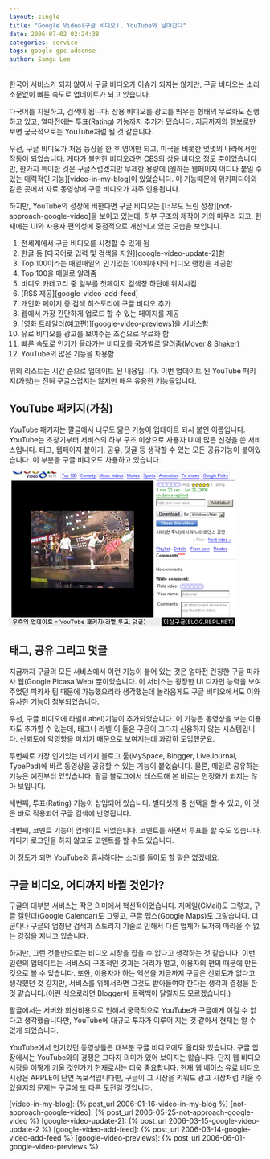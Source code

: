 ```yaml
---
layout: single
title: "Google Video(구글 비디오), YouTube와 닮아간다"
date: 2006-07-02 02:24:38
categories: service
tags: google gpc adsense
author: Samgu Lee
---
```


한국어 서비스가 되지 않아서 구글 비디오가 이슈가 되지는 않지만, 구글 비디오는 소리소문없이 빠른 속도로 업데이트가 되고 있습니다.

다국어를 지원하고, 검색이 됩니다. 상용 비디오를 광고를 띄우는 형태의 무료화도 진행하고 있고, 얼마전에는 투표(Rating) 기능까지 추가가 됐습니다. 지금까지의 행보로만 보면 궁극적으로는 YouTube처럼 될 것 같습니다.

우선, 구글 비디오가 처음 등장을 한 후 영어만 되고, 미국을 비롯한 몇몇의 나라에서만 작동이 되었습니다. 게다가 볼만한 비디오라면 CBS의 상용 비디오 정도 뿐이었습니다만, 한가지 특이한 것은 구글스럽겠지만 무제한 용량에 [원하는 웹페이지 어디나 붙일 수 있는 매력적인 기능][video-in-my-blog]이 있었습니다. 이 기능때문에 위키피디아와 같은 곳에서 자료 동영상에 구글 비디오가 자주 인용됩니다.

하지만, YouTube의 성장에 비한다면 구글 비디오는 [너무도 느린 성장][not-approach-google-video]을 보이고 있는데, 하부 구조의 제작이 거의 마무리 되고, 현재에는 UI와 사용자 편의성에 중점적으로 개선되고 있는 모습을 보입니다.

1. 전세계에서 구글 비디오를 시청할 수 있게 됨
2. 한글 등 [다국어로 입력 및 검색을 지원][google-video-update-2]함
3. Top 100이라는 매일매일의 인기있는 100위까지의 비디오 랭킹을 제공함
4. Top 100을 메일로 알려줌
5. 비디오 카테고리 중 일부를 첫페이지 검색창 하단에 위치시킴
6. [RSS 제공][google-video-add-feed]
7. 개인화 페이지 중 검색 히스토리에 구글 비디오 추가
8. 웹에서 가장 간단하게 업로드 할 수 있는 페이지를 제공
9. [영화 트레일러(예고편)][google-video-previews]을 서비스함
10. 유료 비디오를 광고를 보여주는 조건으로 무료화 함
11. 빠른 속도로 인기가 올라가는 비디오를 국가별로 알려줌(Mover & Shaker)
12. YouTube의 많은 기능을 차용함

위의 리스트는 시간 순으로 업데이트 된 내용입니다. 이번 업데이트 된 YouTube 패키지(가칭)는 전혀 구글스럽지는 않지만 매우 유용한 기능들입니다.

## YouTube 패키지(가칭)

YouTube 패키지는 팔글에서 너무도 닮은 기능이 업데이트 되서 붙인 이름입니다. YouTube는 초창기부터 서비스의 하부 구조 이상으로 사용자 UI에 많은 신경을 쓴 서비스입니다. 태그, 웹페이지 붙이기, 공유, 덧글 등 생각할 수 있는 모든 공유기능이 붙어있습니다. 이 부분을 구글 비디오도 차용하고 있습니다.

![구글 비디오의 업데이트 - YouTube 패키지](/assets/youtube_pack.jpg)

## 태그, 공유 그리고 덧글

지금까지 구글의 모든 서비스에서 이런 기능이 붙어 있는 것은 얼마전 런칭한 구글 피카사 웹(Google Picasa Web) 뿐이었습니다. 이 서비스는 굉장한 UI 디자인 능력을 보여주었던 피카사 팀 때문에 가능했으리라 생각했는데 놀라움게도 구글 비디오에서도 이와 유사한 기능이 첨부되었습니다.

우선, 구글 비디오에 라벨(Label)기능이 추가되었습니다. 이 기능은 동영상을 보는 이용자도 추가할 수 있는데, 태그나 라벨 이 둘은 구글이 그다지 신용하지 않는 시스템입니다. 신뢰도에 악영향을 미치기 때문으로 보여지는데 과감히 도입했군요.

두번째로 가장 인기있는 네가지 블로그 툴(MySpace, Blogger, LiveJournal, TypePad)에 바로 동영상을 공유할 수 있는 기능이 붙었습니다. 물론, 메일로 공유하는 기능은 예전부터 있었습니다. 팔글 블로그에서 테스트해 본 바로는 안정화가 되지는 않아 보입니다.

세번째, 투표(Rating) 기능이 삽입되어 있습니다. 별다섯개 중 선택을 할 수 있고, 이 것은 바로 적용되어 구글 검색에 반영됩니다.

네번째, 코멘트 기능이 업데이트 되었습니다. 코멘트를 하면서 투표를 할 수도 있습니다. 게다가 로그인을 하지 않고도 코멘트를 할 수도 있습니다.

이 정도가 되면 YouTube와 흡사하다는 소리를 들어도 할 말은 없겠네요.

## 구글 비디오, 어디까지 바뀔 것인가?

구글의 대부분 서비스는 작은 의미에서 혁신적이었습니다. 지메일(GMail)도 그렇고, 구글 캘린더(Google Calendar)도 그렇고, 구글 맵스(Google Maps)도 그렇습니다. 더군다나 구글의 엄청난 검색과 스토리지 기술로 인해서 다른 업체가 도저히 따라올 수 없는 강점을 지니고 있습니다.

하지만, 그런 것들만으로는 비디오 시장을 잡을 수 없다고 생각하는 것 같습니다. 이번 일련의 업데이트는 서비스의 구조적인 것과는 거리가 멀고, 이용자의 편의 때문에 만든 것으로 볼 수 있습니다. 또한, 이용자가 하는 엑션을 지금까지 구글은 신뢰도가 없다고 생각했던 것 같지만, 서비스를 위해서라면 그것도 받아들여야 한다는 생각과 결정을 한 것 같습니다.(이런 식으로라면 Blogger에 트랙백이 달릴지도 모르겠습니다.)

팔글에서는 서버와 회선비용으로 인해서 궁극적으로 YouTube가 구글에게 이길 수 없다고 생각했습니다만, YouTube에 대규모 투자가 이루어 지는 것 같아서 현재는 알 수 없게 되었습니다.

YouTube에서 인기있던 동영상들은 대부분 구글 비디오에도 올라와 있습니다. 구글 입장에서는 YouTube와의 경쟁은 그다지 의미가 있어 보이지는 않습니다. 단지 웹 비디오 시장을 어떻게 키울 것인가가 현재로서는 더욱 중요합니다. 현재 웹 베이스 유료 비디오 시장은 APPLE이 단연 독보적입니다만, 구글이 그 시장을 키워드 광고 시장처럼 키울 수 있을지의 문제는 구글에 또 다른 도전일 것입니다.

[video-in-my-blog]: {% post_url 2006-01-16-video-in-my-blog %}
[not-approach-google-video]: {% post_url 2006-05-25-not-approach-google-video %}
[google-video-update-2]: {% post_url 2006-03-15-google-video-update-2 %}
[google-video-add-feed]: {% post_url 2006-03-14-google-video-add-feed %}
[google-video-previews]: {% post_url 2006-06-01-google-video-previews %}
